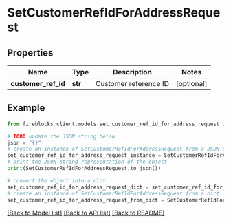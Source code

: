 # SetCustomerRefIdForAddressRequest


## Properties

Name | Type | Description | Notes
------------ | ------------- | ------------- | -------------
**customer_ref_id** | **str** | Customer reference ID | [optional] 

## Example

```python
from fireblocks_client.models.set_customer_ref_id_for_address_request import SetCustomerRefIdForAddressRequest

# TODO update the JSON string below
json = "{}"
# create an instance of SetCustomerRefIdForAddressRequest from a JSON string
set_customer_ref_id_for_address_request_instance = SetCustomerRefIdForAddressRequest.from_json(json)
# print the JSON string representation of the object
print(SetCustomerRefIdForAddressRequest.to_json())

# convert the object into a dict
set_customer_ref_id_for_address_request_dict = set_customer_ref_id_for_address_request_instance.to_dict()
# create an instance of SetCustomerRefIdForAddressRequest from a dict
set_customer_ref_id_for_address_request_from_dict = SetCustomerRefIdForAddressRequest.from_dict(set_customer_ref_id_for_address_request_dict)
```
[[Back to Model list]](../README.md#documentation-for-models) [[Back to API list]](../README.md#documentation-for-api-endpoints) [[Back to README]](../README.md)


